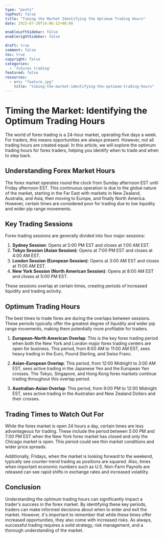 ```yaml
---
type: "posts"
topPost: false
title: "Timing the Market Identifying the Optimum Trading Hours"
date: 2023-07-28T14:06:12+08:00

enableLeftSidebar: false
enablerightSidebar: false

draft: true
comment: false
toc: true
copyright: false
categories: 
  - 'futures trading'
featured: false
resources: 
  - src: "feature.jpg"
    title: "timing-the-market-identifying-the-optimum-trading-hours"
---
```


# Timing the Market: Identifying the Optimum Trading Hours

The world of forex trading is a 24-hour market, operating five days a week. For traders, this means opportunities are always present. However, not all trading hours are created equal. In this article, we will explore the optimum trading hours for forex traders, helping you identify when to trade and when to step back.

## Understanding Forex Market Hours

The forex market operates round the clock from Sunday afternoon EST until Friday afternoon EST. This continuous operation is due to the global nature of the market, starting in the Far East with markets in New Zealand, Australia, and Asia, then moving to Europe, and finally North America. However, certain times are considered poor for trading due to low liquidity and wider pip range movements.

## Key Trading Sessions

Forex trading sessions are generally divided into four major sessions:

1. **Sydney Session**: Opens at 5:00 PM EST and closes at 1:00 AM EST.
2. **Tokyo Session (Asian Session)**: Opens at 7:00 PM EST and closes at 4:00 AM EST.
3. **London Session (European Session)**: Opens at 3:00 AM EST and closes at 11:00 AM EST.
4. **New York Session (North American Session)**: Opens at 8:00 AM EST and closes at 5:00 PM EST.

These sessions overlap at certain times, creating periods of increased liquidity and trading activity.

## Optimum Trading Hours

The best times to trade forex are during the overlaps between sessions. These periods typically offer the greatest degree of liquidity and wider pip range movements, making them potentially more profitable for traders.

1. **European-North American Overlap**: This is the key forex trading period when both the New York and London major forex trading centers are open for business. This period, from 8:00 AM to 11:00 AM EST, sees heavy trading in the Euro, Pound Sterling, and Swiss Franc.

2. **Asian-European Overlap**: This period, from 12:00 Midnight to 3:00 AM EST, sees active trading in the Japanese Yen and the European Yen crosses. The Tokyo, Singapore, and Hong Kong forex markets continue trading throughout this overlap period.

3. **Australian-Asian Overlap**: This period, from 9:00 PM to 12:00 Midnight EST, sees active trading in the Australian and New Zealand Dollars and their crosses.

## Trading Times to Watch Out For

While the forex market is open 24 hours a day, certain times are less advantageous for trading. These include the period between 5:00 PM and 7:00 PM EST when the New York forex market has closed and only the Chicago market is open. This period could see thin market conditions and wider price spreads.

Additionally, Fridays, when the market is looking forward to the weekend, typically see counter-trend trading as positions are squared. Also, times when important economic numbers such as U.S. Non-Farm Payrolls are released can see rapid shifts in exchange rates and increased volatility.

## Conclusion

Understanding the optimum trading hours can significantly impact a trader's success in the forex market. By identifying these key periods, traders can make informed decisions about when to enter and exit the market. However, it's important to remember that while these times offer increased opportunities, they also come with increased risks. As always, successful trading requires a solid strategy, risk management, and a thorough understanding of the market.
